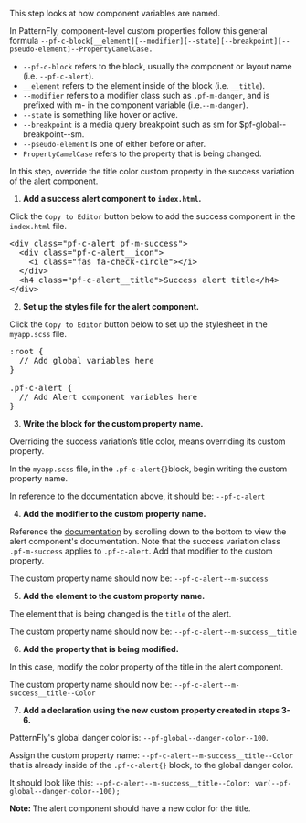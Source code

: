 This step looks at how component variables are named.

In PatternFly, component-level custom properties follow this general formula `--pf-c-block[__element][--modifier][--state][--breakpoint][--pseudo-element]--PropertyCamelCase.`

* `--pf-c-block` refers to the block, usually the component or layout name (i.e. `--pf-c-alert`).
* `__element` refers to the element inside of the block (i.e. `__title`).
* `--modifier` refers to a modifier class such as `.pf-m-danger`, and is prefixed with m- in the component variable (i.e.`--m-danger`).
* `--state` is something like hover or active.
* `--breakpoint` is a media query breakpoint such as sm for $pf-global--breakpoint--sm.
* `--pseudo-element` is one of either before or after.
* `PropertyCamelCase` refers to the property that is being changed.

In this step, override the title color custom property in the success variation of the alert component.

1) <strong>Add a success alert component to `index.html`.</strong>

Click the `Copy to Editor` button below to add the success component in the `index.html` file.

<pre class="file" data-filename="index.html" data-target="replace">
&lt;div class=&quot;pf-c-alert pf-m-success&quot;&gt;
  &lt;div class=&quot;pf-c-alert__icon&quot;&gt;
    &lt;i class=&quot;fas fa-check-circle&quot;&gt;&lt;/i&gt;
  &lt;/div&gt;
  &lt;h4 class=&quot;pf-c-alert__title&quot;&gt;Success alert title&lt;/h4&gt;
&lt;/div&gt;
</pre>

2) <strong>Set up the styles file for the alert component.</strong>

Click the `Copy to Editor` button below to set up the stylesheet in the `myapp.scss` file.

<pre class="file" data-filename="myapp.scss" data-target="replace">
:root {
  // Add global variables here
}

.pf-c-alert {
  // Add Alert component variables here
}
</pre>

3) <strong>Write the block for the custom property name.</strong>

Overriding the success variation’s title color, means overriding its custom property.

In the `myapp.scss` file, in the `.pf-c-alert{}`block, begin writing the custom property name.

In reference to the documentation above, it should be: `--pf-c-alert`

4) <strong>Add the modifier to the custom property name.</strong>

Reference the [documentation](https://www.patternfly.org/v4/documentation/core/components/alert) by scrolling down to the bottom to view the alert component's documentation. Note that the success variation class `.pf-m-success` applies to `.pf-c-alert`. Add that modifier to the custom property.

The custom property name should now be: `--pf-c-alert--m-success`

5) <strong>Add the element to the custom property name.</strong>

The element that is being changed is the `title` of the alert.

The custom property name should now be: `--pf-c-alert--m-success__title`

6) <strong>Add the property that is being modified.</strong>

In this case, modify the color property of the title in the alert component.

The custom property name should now be: `--pf-c-alert--m-success__title--Color`

7) <strong>Add a declaration using the new custom property created in steps 3-6.</strong>

PatternFly's global danger color is: `--pf-global--danger-color--100`.

Assign the custom property name: `--pf-c-alert--m-success__title--Color` that is already inside of the `.pf-c-alert{}` block, to the global danger color.

It should look like this:
`--pf-c-alert--m-success__title--Color: var(--pf-global--danger-color--100);`

<strong>Note: </strong> The alert component should have a new color for the title.